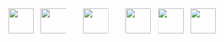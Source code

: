 <div display="inline">
  <img width="50" src="https://cdn.jsdelivr.net/gh/devicons/devicon@latest/icons/php/php-original.svg" style="display: inline; margin-right: 10px;" />
  <img width="50" src="https://cdn.jsdelivr.net/gh/devicons/devicon@latest/icons/cakephp/cakephp-original.svg" style="display: inline; margin-right: 30px;" />
  <img width="50" src="https://cdn.jsdelivr.net/gh/devicons/devicon@latest/icons/laravel/laravel-original.svg" style="display: inline; margin-right: 30px;" />
  <img width="50" src="https://cdn.jsdelivr.net/gh/devicons/devicon@latest/icons/html5/html5-original.svg" style="display: inline; margin-right: 10px;" />
  <img width="50" src="https://cdn.jsdelivr.net/gh/devicons/devicon@latest/icons/javascript/javascript-plain.svg" style="display: inline; margin-right: 10px;" />
  <img width="50" src="https://cdn.jsdelivr.net/gh/devicons/devicon@latest/icons/mysql/mysql-original-wordmark.svg" style="display: inline; margin-right: 10px;" />
</div>
